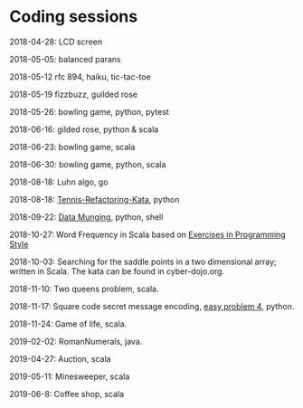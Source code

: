 # Coding sessions

2018-04-28: LCD screen

2018-05-05: balanced parans

2018-05-12 rfc 894, haiku, tic-tac-toe

2018-05-19 fizzbuzz, guilded rose

2018-05-26: bowling game, python, pytest

2018-06-16: gilded rose, python & scala

2018-06-23: bowling game, scala

2018-06-30: bowling game, python, scala

2018-08-18: Luhn algo, go

2018-08-18: [Tennis-Refactoring-Kata](https://github.com/emilybache/Tennis-Refactoring-Kata), python

2018-09-22: [Data Munging](http://codekata.com/kata/kata04-data-munging/), python, shell

2018-10-27: Word Frequency in Scala based on [Exercises in Programming Style](https://www.amazon.com/Exercises-Programming-Style-Cristina-Videira/dp/1482227371)

2018-10-03: Searching for the saddle points in a two dimensional array; written in Scala. The kata can be found in cyber-dojo.org.

2018-11-10: Two queens problem, scala.

2018-11-17: Square code secret message encoding, [easy problem 4](http://users.csc.calpoly.edu/~jdalbey/103/Projects/ProgrammingPractice.html), python.

2018-11-24: Game of life, scala.

2019-02-02: RomanNumerals, java.

2019-04-27: Auction, scala

2019-05-11: Minesweeper, scala

2019-06-8: Coffee shop, scala

